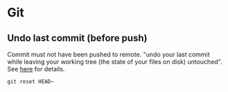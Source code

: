 # Git



## Undo last commit (before push)

Commit must not have been pushed to remote. "undo your last commit while leaving your working tree (the state of your files on disk) untouched". 
See [here](https://stackoverflow.com/a/927386/4179212) for details.

```
git reset HEAD~
```

